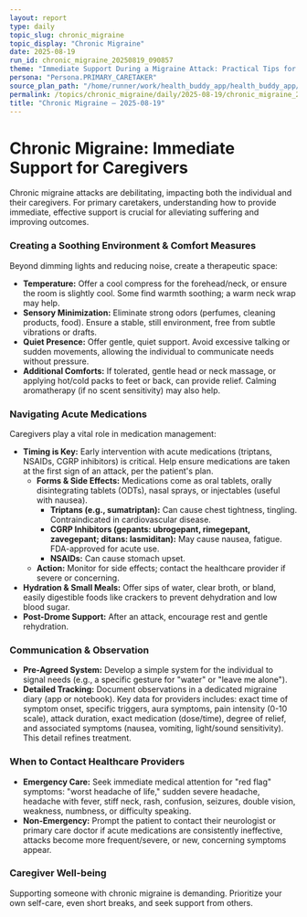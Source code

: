 ```yaml
---
layout: report
type: daily
topic_slug: chronic_migraine
topic_display: "Chronic Migraine"
date: 2025-08-19
run_id: chronic_migraine_20250819_090857
theme: "Immediate Support During a Migraine Attack: Practical Tips for Caregivers"
persona: "Persona.PRIMARY_CARETAKER"
source_plan_path: "/home/runner/work/health_buddy_app/health_buddy_app/.results/chronic_migraine/weekly_plan/2025-08-18/plan.json"
permalink: /topics/chronic_migraine/daily/2025-08-19/chronic_migraine_20250819_090857/
title: "Chronic Migraine — 2025-08-19"
---
```


# Chronic Migraine: Immediate Support for Caregivers

Chronic migraine attacks are debilitating, impacting both the individual and their caregivers. For primary caretakers, understanding how to provide immediate, effective support is crucial for alleviating suffering and improving outcomes.

### Creating a Soothing Environment & Comfort Measures

Beyond dimming lights and reducing noise, create a therapeutic space:
*   **Temperature:** Offer a cool compress for the forehead/neck, or ensure the room is slightly cool. Some find warmth soothing; a warm neck wrap may help.
*   **Sensory Minimization:** Eliminate strong odors (perfumes, cleaning products, food). Ensure a stable, still environment, free from subtle vibrations or drafts.
*   **Quiet Presence:** Offer gentle, quiet support. Avoid excessive talking or sudden movements, allowing the individual to communicate needs without pressure.
*   **Additional Comforts:** If tolerated, gentle head or neck massage, or applying hot/cold packs to feet or back, can provide relief. Calming aromatherapy (if no scent sensitivity) may also help.

### Navigating Acute Medications

Caregivers play a vital role in medication management:
*   **Timing is Key:** Early intervention with acute medications (triptans, NSAIDs, CGRP inhibitors) is critical. Help ensure medications are taken at the first sign of an attack, per the patient's plan.
    *   **Forms & Side Effects:** Medications come as oral tablets, orally disintegrating tablets (ODTs), nasal sprays, or injectables (useful with nausea).
        *   **Triptans (e.g., sumatriptan):** Can cause chest tightness, tingling. Contraindicated in cardiovascular disease.
        *   **CGRP Inhibitors (gepants: ubrogepant, rimegepant, zavegepant; ditans: lasmiditan):** May cause nausea, fatigue. FDA-approved for acute use.
        *   **NSAIDs:** Can cause stomach upset.
    *   **Action:** Monitor for side effects; contact the healthcare provider if severe or concerning.
*   **Hydration & Small Meals:** Offer sips of water, clear broth, or bland, easily digestible foods like crackers to prevent dehydration and low blood sugar.
*   **Post-Drome Support:** After an attack, encourage rest and gentle rehydration.

### Communication & Observation

*   **Pre-Agreed System:** Develop a simple system for the individual to signal needs (e.g., a specific gesture for "water" or "leave me alone").
*   **Detailed Tracking:** Document observations in a dedicated migraine diary (app or notebook). Key data for providers includes: exact time of symptom onset, specific triggers, aura symptoms, pain intensity (0-10 scale), attack duration, exact medication (dose/time), degree of relief, and associated symptoms (nausea, vomiting, light/sound sensitivity). This detail refines treatment.

### When to Contact Healthcare Providers

*   **Emergency Care:** Seek immediate medical attention for "red flag" symptoms: "worst headache of life," sudden severe headache, headache with fever, stiff neck, rash, confusion, seizures, double vision, weakness, numbness, or difficulty speaking.
*   **Non-Emergency:** Prompt the patient to contact their neurologist or primary care doctor if acute medications are consistently ineffective, attacks become more frequent/severe, or new, concerning symptoms appear.

### Caregiver Well-being

Supporting someone with chronic migraine is demanding. Prioritize your own self-care, even short breaks, and seek support from others.
